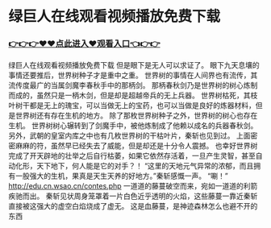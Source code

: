 # 绿巨人在线观看视频播放免费下载

### <a href="https://github.com/kajuf/hait/issues/1">👉👉👉♥♥点此进入♥观看入口👈👉👉</a>

绿巨人在线观看视频播放免费下载
 但是眼下是无人可以求证了。
    眼下九天息壤的事情还要推后，世界树种子才是重中之重。
    世界树的事情在人间界也有流传，其流传度最广的当属剑魔李春秋手中的那柄剑。
    那柄春秋剑乃是世界树的树心炼制而成的，虽然只是一柄木剑，但是却是超越帝兵的无上兵器。
    世界树枯死，其枝叶树干都是无上的瑰宝，可以当做无上的宝药，也可以当做是良好的炼器材料，但是世界树还有存在生机的地方。
    除了那枚世界树种子之外，世界树的树心也存在生机。
    世界树树心辗转到了剑魔手中，被他炼制成了他赖以成名的兵器春秋剑。
    另外，武朝的皇室内库之中也有几枚世界树的干枯叶片，秦斩也见到过。
    上面密密麻麻的符，虽然早已经失去了威能，但是却还是十分令人震撼。
    也幸好世界树完成了开天辟地的壮举之后自行枯萎，如果它依然存活着，一旦产生灵智，甚至自动化形，天下地下，何人能是它的对手？！
    “这里的天地元气异常的浓郁，而且拥有一股强大的生机，果真是天生天养的好地方。”秦斩感慨一声。
    “唰！”
    http://edu.cn.wsao.cn/contes.php
    一道道的藤蔓破空而来，宛如一道道的利箭疾驰而出。
    秦斩见状周身笼罩着一片白色近乎透明的火焰，这些藤蔓一靠近秦斩直接被这强大的虚空白焰烧成了虚无。
    这是血藤蔓，是神迹森林怎么也避不开的东西

